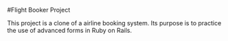 #Flight Booker Project

This project is a clone of a airline booking system. Its purpose is to practice the use of advanced forms in Ruby on Rails.